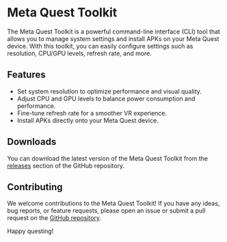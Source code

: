 # Meta Quest Toolkit

The Meta Quest Toolkit is a powerful command-line interface (CLI) tool that allows you to manage system settings and install APKs on your Meta Quest device. With this toolkit, you can easily configure settings such as resolution, CPU/GPU levels, refresh rate, and more.

## Features

- Set system resolution to optimize performance and visual quality.
- Adjust CPU and GPU levels to balance power consumption and performance.
- Fine-tune refresh rate for a smoother VR experience.
- Install APKs directly onto your Meta Quest device.

## Downloads

You can download the latest version of the Meta Quest Toolkit from the [releases](https://github.com/danishashraf047/meta-quest-toolkit/releases) section of the GitHub repository.

## Contributing

We welcome contributions to the Meta Quest Toolkit! If you have any ideas, bug reports, or feature requests, please open an issue or submit a pull request on the [GitHub repository](https://github.com/danishashraf047/meta-quest-toolkit).

Happy questing!